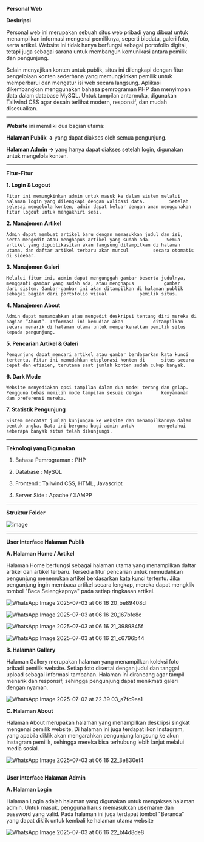 **Personal Web**

**Deskripsi**

Personal web ini merupakan sebuah situs web pribadi yang dibuat untuk menampilkan informasi mengenai pemiliknya, seperti biodata, galeri foto, serta artikel. Website ini tidak hanya berfungsi sebagai portofolio digital, tetapi juga sebagai sarana untuk membangun komunikasi antara pemilik dan pengunjung.

Selain menyajikan konten untuk publik, situs ini dilengkapi dengan fitur pengelolaan konten sederhana yang memungkinkan pemilik untuk memperbarui dan mengatur isi web secara langsung. Aplikasi dikembangkan menggunakan bahasa pemrograman PHP dan menyimpan data dalam database MySQL. Untuk tampilan antarmuka, digunakan Tailwind CSS agar desain terlihat modern, responsif, dan mudah disesuaikan.
____________________________________________________________________________________________________________________________________________________________________________

**Website** ini memiliki dua bagian utama:

**Halaman Publik** **->** yang dapat diakses oleh semua pengunjung.

**Halaman Admin**  **->** yang hanya dapat diakses setelah login, digunakan untuk mengelola konten.
_________________________________________________________________________________________________________________________________________________________________________________
**Fitur-Fitur**

**1. Login & Logout**

    Fitur ini memungkinkan admin untuk masuk ke dalam sistem melalui halaman login yang dilengkapi dengan validasi data.         Setelah selesai mengelola konten, admin dapat keluar dengan aman menggunakan fitur logout untuk mengakhiri sesi.

**2. Manajemen Artikel**

    Admin dapat membuat artikel baru dengan memasukkan judul dan isi, serta mengedit atau menghapus artikel yang sudah ada.      Semua artikel yang dipublikasikan akan langsung ditampilkan di halaman utama, dan daftar artikel terbaru akan muncul         secara otomatis di sidebar.

**3. Manajemen Galeri**

    Melalui fitur ini, admin dapat mengunggah gambar beserta judulnya, mengganti gambar yang sudah ada, atau menghapus           gambar    dari sistem. Gambar-gambar ini akan ditampilkan di halaman publik sebagai bagian dari portofolio visual            pemilik situs.

**4. Manajemen About**

    Admin dapat menambahkan atau mengedit deskripsi tentang diri mereka di bagian “About”. Informasi ini kemudian akan           ditampilkan secara menarik di halaman utama untuk memperkenalkan pemilik situs kepada pengunjung.

**5. Pencarian Artikel & Galeri**

    Pengunjung dapat mencari artikel atau gambar berdasarkan kata kunci tertentu. Fitur ini memudahkan eksplorasi konten di      situs secara cepat dan efisien, terutama saat jumlah konten sudah cukup banyak.

**6. Dark Mode**

    Website menyediakan opsi tampilan dalam dua mode: terang dan gelap. Pengguna bebas memilih mode tampilan sesuai dengan       kenyamanan dan preferensi mereka.

**7. Statistik Pengunjung**

    Sistem mencatat jumlah kunjungan ke website dan menampilkannya dalam bentuk angka. Data ini berguna bagi admin untuk         mengetahui seberapa banyak situs telah dikunjungi.
_____________________________________________________________________________________________________________________________

**Teknologi yang Digunakan**

1. Bahasa Pemrograman : PHP

2. Database : MySQL

3. Frontend : Tailwind CSS, HTML, Javascript

4. Server Side : Apache / XAMPP
____________________________________________________________________________________________________________________________________________________________________________

**Struktur Folder**

![image](https://github.com/user-attachments/assets/fa62be6b-c34c-4d7e-a5f2-d78395e33f72)

_____________________________________________________________________________________________________________________________________________________________________________

**User Interface Halaman Publik**

**A. Halaman Home / Artikel**

Halaman Home berfungsi sebagai halaman utama yang menampilkan daftar artikel dan artikel terbaru. Tersedia fitur pencarian untuk memudahkan pengunjung menemukan artikel berdasarkan kata kunci tertentu. Jika pengunjung ingin membaca artikel secara lengkap, mereka dapat mengklik tombol "Baca Selengkapnya" pada setiap ringkasan artikel.

![WhatsApp Image 2025-07-03 at 06 16 20_be89408d](https://github.com/user-attachments/assets/d8a938c1-1e82-4b89-a1e7-054f1e310e44)

![WhatsApp Image 2025-07-03 at 06 16 20_167bfe8c](https://github.com/user-attachments/assets/d35c7a49-748e-45b4-b290-356cf08821f3)

![WhatsApp Image 2025-07-03 at 06 16 21_3989845f](https://github.com/user-attachments/assets/7c92bd99-85b2-4361-b17f-8c88dcaee0a1)

![WhatsApp Image 2025-07-03 at 06 16 21_c6796b44](https://github.com/user-attachments/assets/1b7635b7-f5fb-479c-84b1-e3437a8c4097)


**B. Halaman Gallery**

Halaman Gallery merupakan halaman yang menampilkan koleksi foto pribadi pemilik website. Setiap foto disertai dengan judul dan tanggal upload sebagai informasi tambahan. Halaman ini dirancang agar tampil menarik dan responsif, sehingga pengunjung dapat menikmati galeri dengan nyaman.

![WhatsApp Image 2025-07-02 at 22 39 03_a7fc9ea1](https://github.com/user-attachments/assets/6d1c2cd7-1b8d-4a54-82f8-8a4d30b2ca5c)

**C. Halaman About**

Halaman About merupakan halaman yang menampilkan deskripsi singkat mengenai pemilik website, Di halaman ini juga terdapat ikon Instagram, yang apabila diklik akan mengarahkan pengunjung langsung ke akun Instagram pemilik, sehingga mereka bisa terhubung lebih lanjut melalui media sosial.

![WhatsApp Image 2025-07-03 at 06 16 22_3e830ef4](https://github.com/user-attachments/assets/acb75a51-32dc-45da-bb90-a887f8647b17)

_________________________________________________________________________________________________________________________

**User Interface Halaman Admin**

**A. Halaman Login**

Halaman Login adalah halaman yang digunakan untuk mengakses halaman admin. Untuk masuk, pengguna harus memasukkan username dan password yang valid. Pada halaman ini juga terdapat tombol "Beranda" yang dapat diklik untuk kembali ke halaman utama website

![WhatsApp Image 2025-07-03 at 06 16 22_bf4d8de8](https://github.com/user-attachments/assets/7ccc7eb9-cbe9-4135-a718-34e191b81211)










